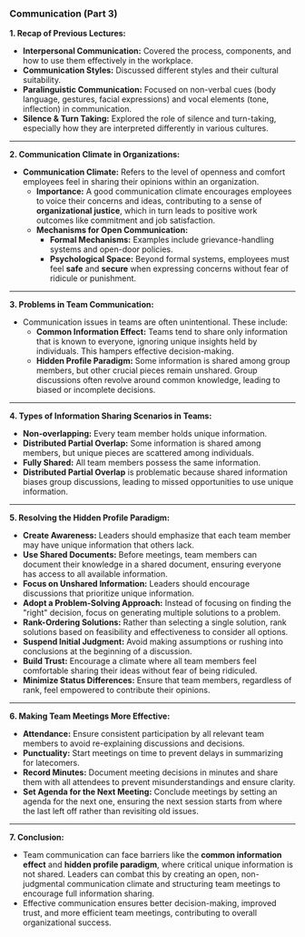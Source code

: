 ### **Communication (Part 3)**

**1. Recap of Previous Lectures:**

- **Interpersonal Communication:** Covered the process, components, and how to use them effectively in the workplace.
- **Communication Styles:** Discussed different styles and their cultural suitability.
- **Paralinguistic Communication:** Focused on non-verbal cues (body language, gestures, facial expressions) and vocal elements (tone, inflection) in communication.
- **Silence & Turn Taking:** Explored the role of silence and turn-taking, especially how they are interpreted differently in various cultures.

---

**2. Communication Climate in Organizations:**

- **Communication Climate:** Refers to the level of openness and comfort employees feel in sharing their opinions within an organization.
  - **Importance:** A good communication climate encourages employees to voice their concerns and ideas, contributing to a sense of **organizational justice**, which in turn leads to positive work outcomes like commitment and job satisfaction.
  - **Mechanisms for Open Communication:**
    - **Formal Mechanisms:** Examples include grievance-handling systems and open-door policies.
    - **Psychological Space:** Beyond formal systems, employees must feel **safe** and **secure** when expressing concerns without fear of ridicule or punishment.

---

**3. Problems in Team Communication:**

- Communication issues in teams are often unintentional. These include:
  - **Common Information Effect:** Teams tend to share only information that is known to everyone, ignoring unique insights held by individuals. This hampers effective decision-making.
  - **Hidden Profile Paradigm:** Some information is shared among group members, but other crucial pieces remain unshared. Group discussions often revolve around common knowledge, leading to biased or incomplete decisions.

---

**4. Types of Information Sharing Scenarios in Teams:**

- **Non-overlapping:** Every team member holds unique information.
- **Distributed Partial Overlap:** Some information is shared among members, but unique pieces are scattered among individuals.
- **Fully Shared:** All team members possess the same information.
- **Distributed Partial Overlap** is problematic because shared information biases group discussions, leading to missed opportunities to use unique information.

---

**5. Resolving the Hidden Profile Paradigm:**

- **Create Awareness:** Leaders should emphasize that each team member may have unique information that others lack.
- **Use Shared Documents:** Before meetings, team members can document their knowledge in a shared document, ensuring everyone has access to all available information.
- **Focus on Unshared Information:** Leaders should encourage discussions that prioritize unique information.
- **Adopt a Problem-Solving Approach:** Instead of focusing on finding the "right" decision, focus on generating multiple solutions to a problem.
- **Rank-Ordering Solutions:** Rather than selecting a single solution, rank solutions based on feasibility and effectiveness to consider all options.
- **Suspend Initial Judgment:** Avoid making assumptions or rushing into conclusions at the beginning of a discussion.
- **Build Trust:** Encourage a climate where all team members feel comfortable sharing their ideas without fear of being ridiculed.
- **Minimize Status Differences:** Ensure that team members, regardless of rank, feel empowered to contribute their opinions.

---

**6. Making Team Meetings More Effective:**

- **Attendance:** Ensure consistent participation by all relevant team members to avoid re-explaining discussions and decisions.
- **Punctuality:** Start meetings on time to prevent delays in summarizing for latecomers.
- **Record Minutes:** Document meeting decisions in minutes and share them with all attendees to prevent misunderstandings and ensure clarity.
- **Set Agenda for the Next Meeting:** Conclude meetings by setting an agenda for the next one, ensuring the next session starts from where the last left off rather than revisiting old issues.

---

**7. Conclusion:**

- Team communication can face barriers like the **common information effect** and **hidden profile paradigm**, where critical unique information is not shared. Leaders can combat this by creating an open, non-judgmental communication climate and structuring team meetings to encourage full information sharing.
- Effective communication ensures better decision-making, improved trust, and more efficient team meetings, contributing to overall organizational success.
